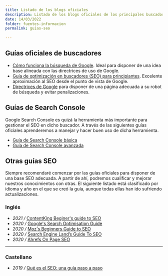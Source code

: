 ```yaml
---
title: Listado de los blogs oficiales
description: Listado de los blogs oficiales de los principales buscadores
date: 14/03/2022
folder: fuentes-informacion
permalink: guias-seo
  
---
```


## Guías oficiales de buscadores

- [Cómo funciona la búsqueda de Google](https://developers.google.com/search/docs/beginner/how-search-works?hl=es). Ideal para disponer de una idea base alineada con las directrices de uso de Google.
- [Guía de optimización en buscadores (SEO) para principiantes](https://developers.google.com/search/docs/beginner/seo-starter-guide?hl=es). Excelente aproximación al SEO desde el punto de vista de Google.
- [Directrices de Google](https://developers.google.com/search/docs/advanced/guidelines/overview?hl=es) para disponer de una página adecuada a su robot de búsqueda y evitar penalizaciones.

## Guías de Search Console

Google Search Console es quizá la herramienta más importante para gestionar el SEO en dicho buscador. A través de las siguientes guías oficiales aprenderemos a manejar y hacer buen uso de dicha herramienta.

- [Guía de Search Console básica]( https://developers.google.com/search/docs/beginner/search-console)
- [Guía de Search Console avanzada](https://developers.google.com/search/docs/advanced/guidelines/search-console)

## Otras guías SEO

Siempre recomendaré comenzar por las guías oficiales para disponer de una base SEO adecuada. A partir de ahí, podremos cualificar y mejorar nuestros conocimientos con otras. El siguiente listado está clasificado por idioma y año en el que se creó la guía, aunque todas ellas han ido sufriendo actualizaciones.

### Inglés 

- _2021 /_ [ContentKing Beginer's guide to SEO](https://www.contentkingapp.com/academy/seo-guide/)
-   _2020 /_  [Google's Search Optimisation Guide](https://static.googleusercontent.com/media/www.google.com/en//webmasters/docs/search-engine-optimization-starter-guide.pdf)
-   _2020 /_  [Moz's Beginners Guide to SEO](https://moz.com/beginners-guide-to-seo)
-   _2020 /_  [Search Engine Land’s Guide To SEO](http://searchengineland.com/guide/seo)
-   _2020 /_  [Ahrefs On Page SEO](https://ahrefs.com/blog/on-page-seo/)

----------

### Castellano

-   _2019 /_  [Qué es el SEO: una guía paso a paso](https://neilpatel.com/es/que-es-seo-una-guia-paso-a-paso/)

<!--stackedit_data:
eyJoaXN0b3J5IjpbMTM4NTEwOTgzNiwtMTM1MzE1MzA1XX0=
-->